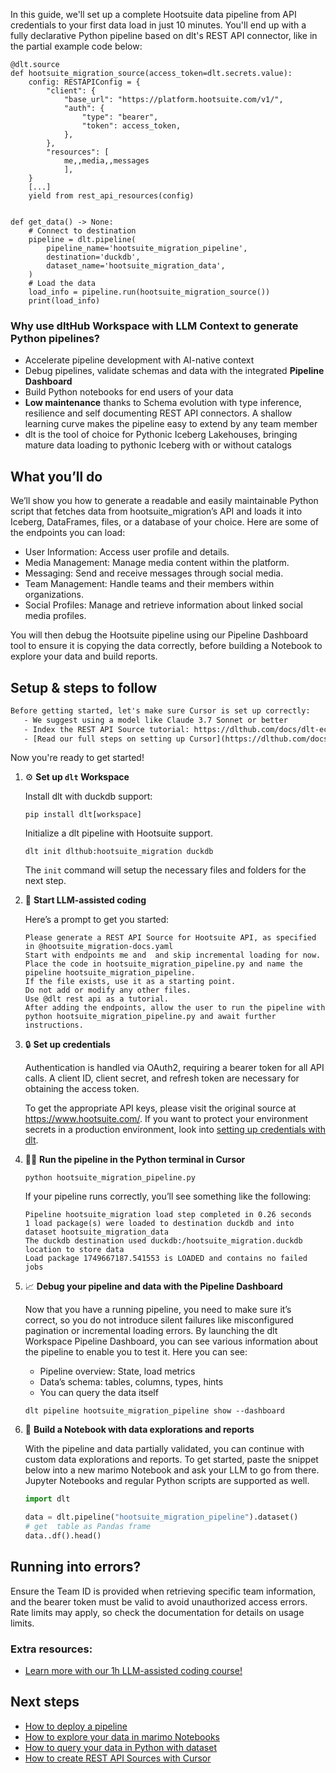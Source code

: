 In this guide, we'll set up a complete Hootsuite data pipeline from API credentials to your first data load in just 10 minutes. You'll end up with a fully declarative Python pipeline based on dlt's REST API connector, like in the partial example code below:

```python-outcome
@dlt.source
def hootsuite_migration_source(access_token=dlt.secrets.value):
    config: RESTAPIConfig = {
        "client": {
            "base_url": "https://platform.hootsuite.com/v1/",
            "auth": {
                "type": "bearer",
                "token": access_token,
            },
        },
        "resources": [
            me,,media,,messages
            ],
    }
    [...]
    yield from rest_api_resources(config)


def get_data() -> None:
    # Connect to destination
    pipeline = dlt.pipeline(
        pipeline_name='hootsuite_migration_pipeline',
        destination='duckdb',
        dataset_name='hootsuite_migration_data', 
    )
    # Load the data
    load_info = pipeline.run(hootsuite_migration_source())
    print(load_info) 
```

### Why use dltHub Workspace with LLM Context to generate Python pipelines?

- Accelerate pipeline development with AI-native context
- Debug pipelines, validate schemas and data with the integrated **Pipeline Dashboard**
- Build Python notebooks for end users of your data
- **Low maintenance** thanks to Schema evolution with type inference, resilience and self documenting REST API connectors. A shallow learning curve makes the pipeline easy to extend by any team member
- dlt is the tool of choice for Pythonic Iceberg Lakehouses, bringing mature data loading to pythonic Iceberg with or without catalogs

## What you’ll do

We’ll show you how to generate a readable and easily maintainable Python script that fetches data from hootsuite_migration’s API and loads it into Iceberg, DataFrames, files, or a database of your choice. Here are some of the endpoints you can load:

- User Information: Access user profile and details.
- Media Management: Manage media content within the platform.
- Messaging: Send and receive messages through social media.
- Team Management: Handle teams and their members within organizations.
- Social Profiles: Manage and retrieve information about linked social media profiles.

You will then debug the Hootsuite pipeline using our Pipeline Dashboard tool to ensure it is copying the data correctly, before building a Notebook to explore your data and build reports.

## Setup & steps to follow

```default
Before getting started, let's make sure Cursor is set up correctly:
   - We suggest using a model like Claude 3.7 Sonnet or better
   - Index the REST API Source tutorial: https://dlthub.com/docs/dlt-ecosystem/verified-sources/rest_api/ and add it to context as **@dlt rest api**
   - [Read our full steps on setting up Cursor](https://dlthub.com/docs/dlt-ecosystem/llm-tooling/cursor-restapi#23-configuring-cursor-with-documentation)
```

Now you're ready to get started!

1. ⚙️ **Set up `dlt` Workspace**
    
    Install dlt with duckdb support:
    ```shell
    pip install dlt[workspace]
    ```

    Initialize a dlt pipeline with Hootsuite support.
    ```shell
    dlt init dlthub:hootsuite_migration duckdb
    ```

    The `init` command will setup the necessary files and folders for the next step.
    
2. 🤠 **Start LLM-assisted coding**
    
    Here’s a prompt to get you started:
    
    ```prompt
    Please generate a REST API Source for Hootsuite API, as specified in @hootsuite_migration-docs.yaml 
    Start with endpoints me and  and skip incremental loading for now. 
    Place the code in hootsuite_migration_pipeline.py and name the pipeline hootsuite_migration_pipeline. 
    If the file exists, use it as a starting point. 
    Do not add or modify any other files. 
    Use @dlt rest api as a tutorial. 
    After adding the endpoints, allow the user to run the pipeline with python hootsuite_migration_pipeline.py and await further instructions.
    ```

    
3. 🔒 **Set up credentials** 
    
    Authentication is handled via OAuth2, requiring a bearer token for all API calls. A client ID, client secret, and refresh token are necessary for obtaining the access token.
    
    To get the appropriate API keys, please visit the original source at https://www.hootsuite.com/.
    If you want to protect your environment secrets in a production environment, look into [setting up credentials with dlt](https://dlthub.com/docs/walkthroughs/add_credentials).
    
4. 🏃‍♀️ **Run the pipeline in the Python terminal in Cursor**
    
    ```shell
    python hootsuite_migration_pipeline.py
    ```
    
    If your pipeline runs correctly, you’ll see something like the following:
    
    ```shell
    Pipeline hootsuite_migration load step completed in 0.26 seconds
    1 load package(s) were loaded to destination duckdb and into dataset hootsuite_migration_data
    The duckdb destination used duckdb:/hootsuite_migration.duckdb location to store data
    Load package 1749667187.541553 is LOADED and contains no failed jobs
    ```
    
5. 📈 **Debug your pipeline and data with the Pipeline Dashboard**

    Now that you have a running pipeline, you need to make sure it’s correct, so you do not introduce silent failures like misconfigured pagination or incremental loading errors. By launching the dlt Workspace Pipeline Dashboard, you can see various information about the pipeline to enable you to test it. Here you can see:
    - Pipeline overview: State, load metrics
    - Data’s schema: tables, columns, types, hints
    - You can query the data itself
    
    ```shell
    dlt pipeline hootsuite_migration_pipeline show --dashboard
    ```
    
6. 🐍 **Build a Notebook with data explorations and reports**

    With the pipeline and data partially validated, you can continue with custom data explorations and reports. To get started, paste the snippet below into a new marimo Notebook and ask your LLM to go from there. Jupyter Notebooks and regular Python scripts are supported as well.

    
    ```python
    import dlt

   data = dlt.pipeline("hootsuite_migration_pipeline").dataset()
   # get  table as Pandas frame
   data..df().head()
    ```

## Running into errors?

Ensure the Team ID is provided when retrieving specific team information, and the bearer token must be valid to avoid unauthorized access errors. Rate limits may apply, so check the documentation for details on usage limits.

### Extra resources:

- [Learn more with our 1h LLM-assisted coding course!](https://www.youtube.com/watch?v=GGid70rnJuM)

## Next steps

- [How to deploy a pipeline](https://dlthub.com/docs/walkthroughs/deploy-a-pipeline)
- [How to explore your data in marimo Notebooks](https://dlthub.com/docs/general-usage/dataset-access/marimo)
- [How to query your data in Python with dataset](https://dlthub.com/docs/general-usage/dataset-access/dataset)
- [How to create REST API Sources with Cursor](https://dlthub.com/docs/dlt-ecosystem/llm-tooling/cursor-restapi)